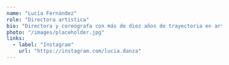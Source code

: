 ```yaml
---
name: "Lucía Fernández"
role: "Directora artística"
bio: "Directora y coreógrafa con más de diez años de trayectoria en artes escénicas interdisciplinarias."
photo: "/images/placeholder.jpg"
links:
  - label: "Instagram"
    url: "https://instagram.com/lucia.danza"
---
```

